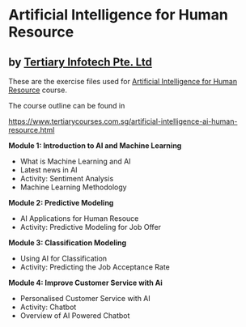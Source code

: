 # Artificial Intelligence for Human Resource
## by [Tertiary Infotech Pte. Ltd](https://www.tertiarycourses.com.sg/)

These are the exercise files used for [Artificial Intelligence for Human Resource](https://www.tertiarycourses.com.sg/artificial-intelligence-ai-human-resource.html) course. 

The course outline can be found in 

https://www.tertiarycourses.com.sg/artificial-intelligence-ai-human-resource.html

<p><strong>Module 1: Introduction to AI and Machine Learning</strong></p>
<ul>
<li>What is Machine Learning and AI</li>
<li>Latest news in AI</li>
<li>Activity: Sentiment Analysis</li>
<li>Machine Learning Methodology</li>
</ul>
<p><strong>Module 2: Predictive Modeling</strong></p>
<ul>
<li>AI Applications for Human Resouce</li>
<li>Activity: Predictive Modeling for Job Offer</li>
</ul>
<p><strong>Module 3: Classification Modeling</strong></p>
<ul>
<li>Using AI for Classification</li>
<li>Activity: Predicting the Job Acceptance Rate</li>
</ul>
<p><strong>Module 4: Improve Customer Service with Ai</strong></p>
<ul>
<li>Personalised Customer Service with AI</li>
<li>Activity: Chatbot</li>
<li>Overview of AI Powered Chatbot</li>
</ul>
<p><strong>&nbsp;</strong></p>




